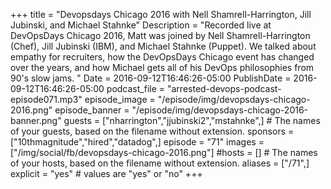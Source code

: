 +++
title = "Devopsdays Chicago 2016 with Nell Shamrell-Harrington, Jill Jubinski, and Michael Stahnke"
Description = "Recorded live at DevOpsDays Chicago 2016, Matt was joined by Nell Shamrell-Harrington (Chef), Jill Jubinski (IBM), and Michael Stahnke (Puppet). We talked about empathy for recruiters, how the DevOpsDays Chicago event has changed over the years, and how Michael gets all of his DevOps philosophies from 90's slow jams. "
Date = 2016-09-12T16:46:26-05:00
PublishDate = 2016-09-12T16:46:26-05:00
podcast_file = "arrested-devops-podcast-episode071.mp3"
episode_image = "/episode/img/devopsdays-chicago-2016.png"
episode_banner = "/episode/img/devopsdays-chicago-2016-banner.png"
guests = ["nharrington","jjubinski2","mstahnke",] # The names of your guests, based on the filename without extension.
sponsors = ["10thmagnitude","hired","datadog",]
episode = "71"
images = ["/img/social/fb/devopsdays-chicago-2016.png"]
#hosts = [] # The names of your hosts, based on the filename without extension.
aliases = ["/71",]
explicit = "yes" # values are "yes" or "no"
+++

